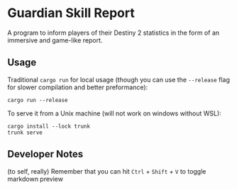 # Guardian Skill Report

A program to inform players of their Destiny 2 statistics in the form of an
immersive and game-like report.

## Usage

Traditional `cargo run` for local usage (though you can use the `--release`
flag for slower compilation and better preformance):


```
cargo run --release
```

To serve it from a Unix machine (will not work on windows without WSL):


```
cargo install --lock trunk
trunk serve
```

## Developer Notes

(to self, really)
Remember that you can hit `Ctrl` + `Shift` + `V` to toggle markdown preview
